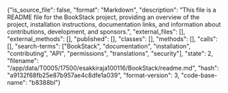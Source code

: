 {"is_source_file": false, "format": "Markdown", "description": "This file is a README file for the BookStack project, providing an overview of the project, installation instructions, documentation links, and information about contributions, development, and sponsors.", "external_files": [], "external_methods": [], "published": [], "classes": [], "methods": [], "calls": [], "search-terms": ["BookStack", "documentation", "installation", "contributing", "API", "permissions", "translations", "security"], "state": 2, "filename": "/app/data/T0005/17500/esakkiraja100116/BookStack/readme.md", "hash": "a9132f68fb25e87b957ae4c8dfe1a039", "format-version": 3, "code-base-name": "b8388bl"}